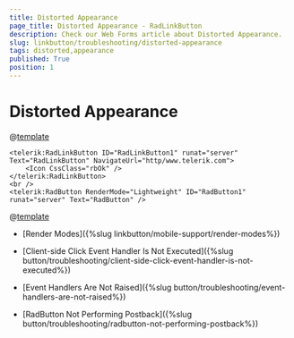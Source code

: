 ```yaml
---
title: Distorted Appearance
page_title: Distorted Appearance - RadLinkButton
description: Check our Web Forms article about Distorted Appearance.
slug: linkbutton/troubleshooting/distorted-appearance
tags: distorted,appearance
published: True
position: 1
---
```


# Distorted Appearance

@[template](/_templates/button/distorted-appearance.md#intro "control: RadLinkButton")

````ASP.NET
<telerik:RadLinkButton ID="RadLinkButton1" runat="server" Text="RadLinkButton" NavigateUrl="http/www.telerik.com">
	<Icon CssClass="rbOk" />
</telerik:RadLinkButton>
<br />
<telerik:RadButton RenderMode="Lightweight" ID="RadButton1" runat="server" Text="RadButton" />
```` 

@[template](/_templates/button/distorted-appearance.md#cause-resolve "control: RadLinkButton")


* [Render Modes]({%slug linkbutton/mobile-support/render-modes%})

* [Client-side Click Event Handler Is Not Executed]({%slug button/troubleshooting/client-side-click-event-handler-is-not-executed%})

* [Event Handlers Are Not Raised]({%slug button/troubleshooting/event-handlers-are-not-raised%})

* [RadButton Not Performing Postback]({%slug button/troubleshooting/radbutton-not-performing-postback%})

